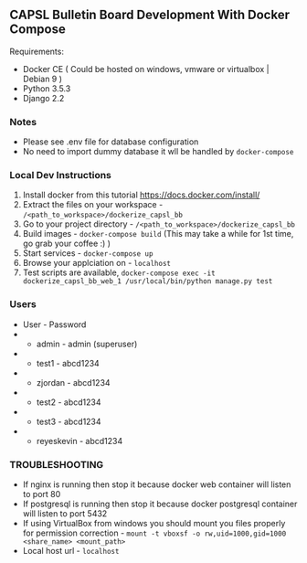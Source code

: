 ## CAPSL Bulletin Board Development With Docker Compose

Requirements:

- Docker CE ( Could be hosted on windows, vmware or virtualbox | Debian 9 )
- Python 3.5.3
- Django 2.2

### Notes

- Please see .env file for database configuration
- No need to import dummy database it wll be handled by `docker-compose`

### Local Dev Instructions

1. Install docker from this tutorial https://docs.docker.com/install/
1. Extract the files on your workspace - `/<path_to_workspace>/dockerize_capsl_bb`
1. Go to your project directory - `/<path_to_workspace>/dockerize_capsl_bb`
1. Build images - `docker-compose build` (This may take a while for 1st time, go grab your coffee :) )
1. Start services - `docker-compose up`
1. Browse your applciation on - `localhost`
1. Test scripts are available, `docker-compose exec -it dockerize_capsl_bb_web_1 /usr/local/bin/python manage.py test`

### Users

* User - Password
* * admin - admin (superuser)
* * test1 - abcd1234
* * zjordan - abcd1234
* * test2 - abcd1234
* * test3 - abcd1234
* * reyeskevin - abcd1234


### TROUBLESHOOTING

- If nginx is running then stop it because docker web container will listen to port 80
- If postgresql is running then stop it because docker postgresql container will listen to port 5432
- If using VirtualBox from windows you should mount you files properly for permission correction - `mount -t vboxsf -o rw,uid=1000,gid=1000 <share_name> <mount_path>`
- Local host url - `localhost`
